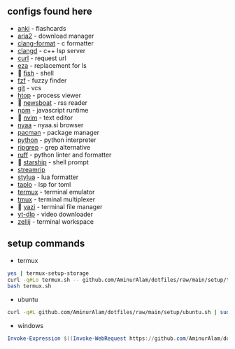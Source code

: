 ## configs found here

- [anki](https://apps.ankiweb.net/) - flashcards
- [aria2](https://aria2.github.io/) - download manager
- [clang-format](https://clang.llvm.org/docs/ClangFormat.html) - c formatter
- [clangd](https://clang.llvm.org/) - c++ lsp server
- [curl](https://curl.se/) - request url
- [eza](https://github.com/eza-community/eza) - replacement for ls
- :star2: [fish](https://fishshell.com/) - shell
- [fzf](https://junegunn.github.io/fzf/) - fuzzy finder
- [git](https://git-scm.com/) - vcs
- [htop](https://htop.dev/) - process viewer
- :star2: [newsboat](https://newsboat.org/) - rss reader
- [npm](https://npmjs.com/) - javascript runtime
- :star2: [nvim](https://neovim.io/) - text editor
- [nyaa](https://github.com/Beastwick18/nyaa/) - nyaa.si browser
- [pacman](https://archlinux.org/pacman/) - package manager
- [python](https://python.org/) - python interpreter
- [ripgrep](https://github.com/BurntSushi/ripgrep) - grep alternative
- [ruff](https://docs.astral.sh/ruff/) - python linter and formatter
- :star2: [starship](https://starship.rs/) - shell prompt
- [streamrip](https://github.com/nathom/streamrip)
- [stylua](https://github.com/JohnnyMorganz/StyLua) - lua formatter
- [taplo](https://taplo.tamasfe.dev/) - lsp for toml
- [termux](https://termux.dev/) - terminal emulator
- [tmux](https://tmux.github.io/) - terminal multiplexer
- :star2: [yazi](https://yazi-rs.github.io/) - terminal file manager
- [yt-dlp](https://github.com/yt-dlp/yt-dlp) - video downloader
- [zellij](https://zellij.dev/) - terminal workspace

## setup commands

- termux

```sh
yes | termux-setup-storage
curl -q#Lo termux.sh -- github.com/AminurAlam/dotfiles/raw/main/setup/termux.sh
bash termux.sh
```

- ubuntu

```sh
curl -q#L github.com/AminurAlam/dotfiles/raw/main/setup/ubuntu.sh | sudo bash
```

- windows

```ps1
Invoke-Expression $((Invoke-WebRequest https://github.com/AminurAlam/dotfiles/raw/main/setup/windows.ps1).Content)
```
